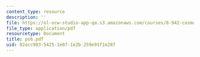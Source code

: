 ```yaml
---
content_type: resource
description: ''
file: https://ol-ocw-studio-app-qa.s3.amazonaws.com/courses/8-942-cosmology-fall-2001/82acc90354251e071e2b259e91f1e28f_ps6.pdf
file_type: application/pdf
resourcetype: Document
title: ps6.pdf
uid: 82acc903-5425-1e07-1e2b-259e91f1e28f
---
```

